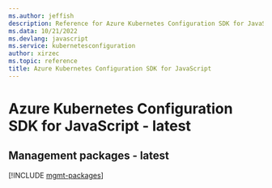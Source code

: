 ```yaml
---
ms.author: jeffish
description: Reference for Azure Kubernetes Configuration SDK for JavaScript
ms.data: 10/21/2022
ms.devlang: javascript
ms.service: kubernetesconfiguration
author: xirzec
ms.topic: reference
title: Azure Kubernetes Configuration SDK for JavaScript
---
```

# Azure Kubernetes Configuration SDK for JavaScript - latest

## Management packages - latest
[!INCLUDE [mgmt-packages](kubernetes-configuration-mgmt-index.md)]